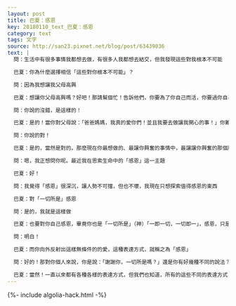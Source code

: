```yaml
---
layout: post
title: 巴夏：感恩
key: 20180110_text_巴夏：感恩
category: text
tags: 文字
source: http://san23.pixnet.net/blog/post/63439036
text: |
  問：生活中有很多事情我都想去做，有很多人我都想去結交，但我發現這些對我根本不可能

  巴夏：你為什麼選擇相信「這些對你根本不可能」？

  問：因為我想讓我父母高興

  巴夏：想讓你父母高興嗎？好吧！那請幫個忙！告訴他們，你要為了你自己而活，你要過你自己的生活，因為很顯然，你不想為自己而活，你想為他們而活

  問：你說的沒錯，是這樣的！

  巴夏：是的！當你對父母說：「爸爸媽媽，我真的愛你們！並且我要去做讓我開心的事！」你難道不知道，你這麼說的時候，說的都是真心話？而且你也可以這麼地說出你的真心話！不要覺得你不愛他們，你不尊重他們，僅僅是因為你想做你自己。

  問：你說的對！

  巴夏：是的，當然是對的，那麼現在你最想做的、最讓你興奮的事情中，最讓讓你興奮的那個版本，是什麼？

  問：嗯，我正想問你呢。最近我在思索生命中的「感恩」這一主題

  巴夏：好！

  問：我覺得「感恩」很深沉，讓人勢不可擋，但也不壞，我現在只想探索值得感恩的東西

  巴夏：對「一切所是」感恩

  問：是的，我就是這樣做

  巴夏：也要對你自己感恩，畢竟你也是「一切所是」（神）「一即一切，一切即一」，感恩，只是一種振頻，是表達興奮的方式之一，再次，請記住：興奮，只是反映出你與「一切所是」同頻的狀態，而這種狀態有很多種表達方式與感受方式，而你們所說的「感恩」，也是你與「一切所是」同頻的而顯化出來的方式之一，也說明你允許自己感受到「我是被無條件的愛所愛著的」。而你就是「無條件的愛」（神）用「無條件的愛」（材料）所創造的，祂對你的愛，一直都在向你湧來，從不間斷，當你與這個形式的祂同頻時，這種感覺，你就稱之為「感恩」，你明白嗎？

  問：明白！

  巴夏：而你向外反射出這樣無條件的的愛，這種表達方式，就稱之為「感恩」

  問：好的！那對你個人來說，你是說：「謝謝你，一切所是嗎？」還是你有好幾種不同的說法？你是突然間感到感恩，還是你一直都處在感恩的狀態？

  巴夏：當然！一直以來都有各種各樣的表達方式，但我們也知道，所有的這些不同的表達方式，所表達的，都是同一個東西。
---
```


{%- include algolia-hack.html -%}
